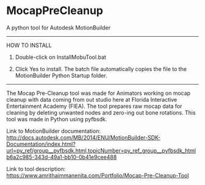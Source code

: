 # MocapPreCleanup
A python tool for Autodesk MotionBuilder

******************************
HOW TO INSTALL

1) Double-click on InstallMobuTool.bat

2) Click Yes to install. The batch file automatically copies the file to the MotionBuilder Python Startup folder.

******************************

The Mocap Pre-Cleanup tool was made for Animators working on mocap cleanup with data coming from out studio here at Florida Interactive Entertainment Academy (FIEA). The tool prepares raw mocap data for cleaning by deleting unwanted nodes and zero-ing out bone rotations. This tool was made in Python using pyfbsdk.

Link to MotionBuilder documentation: http://docs.autodesk.com/MB/2014/ENU/MotionBuilder-SDK-Documentation/index.html?url=py_ref/group__pyfbsdk.html,topicNumber=py_ref_group__pyfbsdk_htmlb6a2c985-343d-49a1-bb10-0b41e9cee488

Link to tool description: https://www.amrithaimmanenita.com/Portfolio/Mocap-Pre-Cleanup-Tool

